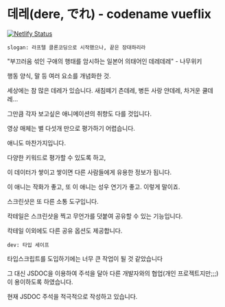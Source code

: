 # 데레(dere, でれ) - codename vueflix

[![Netlify Status](https://api.netlify.com/api/v1/badges/1555cce5-c385-4481-a01a-0d9ec5340b08/deploy-status)](https://app.netlify.com/sites/boisterous-khapse-9ffb12/deploys)

```
slogan: 라프텔 클론코딩으로 시작했으나, 끝은 장대하리라
```

"부끄러움 섞인 구애의 행태를 암시하는 일본어 의태어인 데레데레" - 나무위키

행동 양식, 말 등 여러 요소를 개념화한 것.

세상에는 참 많은 데레가 있습니다. 새침떼기 츤데레, 병든 사랑 얀데레, 차거운 쿨데레...

그만큼 각자 보고싶은 애니메이션의 취향도 다를 것입니다.

영상 매체는 별 다섯개 만으로 평가하기 어렵습니다.

애니도 마찬가지입니다.

다양한 키워드로 평가할 수 있도록 하고,

이 데이터가 쌓이고 쌓이면 다른 사람들에게 유용한 정보가 됩니다.

이 애니는 작화가 좋고, 또 이 애니는 성우 연기가 좋고. 이렇게 말이죠.

스크린샷은 또 다른 소통 도구입니다.

칵테일은 스크린샷을 찍고 무언가를 덧붙여 공유할 수 있는 기능입니다.

칵테일 이외에도 다른 공유 옵션도 제공합니다.

```
dev: 타입 세이프
```

타입스크립트를 도입하기에는 너무 큰 작업이 될 것 같았습니다

그 대신 JSDOC을 이용하여 주석을 달아 다른 개발자와의 협업(개인 프로젝트지만;;;)이 용이하도록 하였습니다.

현재 JSDOC 주석을 적극적으로 작성하고 있습니다.
